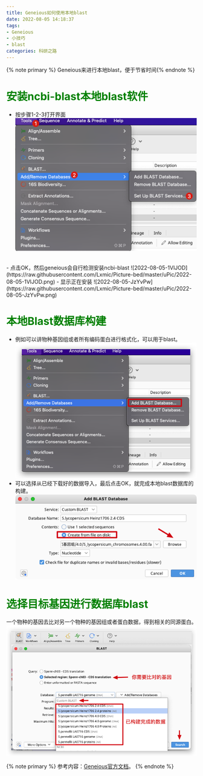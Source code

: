 ```yaml
---
title: Geneious如何使用本地blast
date: 2022-08-05 14:18:37
tags:
- Geneious
- 小技巧
- blast
categories: 科研之路
---
```

<meta name="referrer" content="no-referrer" />
{% note primary %} Geneious来进行本地blast，便于节省时间{% endnote %}


<!--more-->

# <font color=green>安装ncbi-blast本地blast软件</font>
- 按步骤1-2-3打开界面
![2022-08-05-3HpSMr](https://raw.githubusercontent.com/Lxmic/Picture-bed/master/uPic/2022-08-05-3HpSMr.png)
<br>
- 点击OK，然后geneious会自行检测安装ncbi-blast
![2022-08-05-1VlJOD](https://raw.githubusercontent.com/Lxmic/Picture-bed/master/uPic/2022-08-05-1VlJOD.png)
- 显示正在安装
![2022-08-05-JzYvPw](https://raw.githubusercontent.com/Lxmic/Picture-bed/master/uPic/2022-08-05-JzYvPw.png)

# <font color=green>本地Blast数据库构建</font>

- 例如可以讲物种基因组或者所有编码蛋白进行格式化，可以用于blast。
![2022-08-05-T5v64m](https://raw.githubusercontent.com/Lxmic/Picture-bed/master/uPic/2022-08-05-T5v64m.png)
- 可以选择从已经下载好的数据导入，最后点击OK，就完成本地blast数据库的构建。
![2022-08-05-fcbXgl](https://raw.githubusercontent.com/Lxmic/Picture-bed/master/uPic/2022-08-05-fcbXgl.png)

# <font color=green>选择目标基因进行数据库blast</font>
一个物种的基因去比对另一个物种的基因组或者蛋白数据，得到相关的同源蛋白。
![2022-08-05-xh6Dga](https://raw.githubusercontent.com/Lxmic/Picture-bed/master/uPic/2022-08-05-xh6Dga.png)

{% note primary %} 参考内容：[Geneious官方文档](https://assets.geneious.com/manual/2022.1/index.html)。 {% endnote %}

